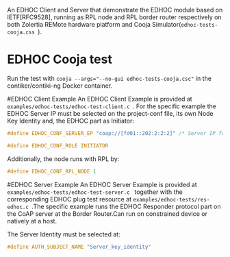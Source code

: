 An EDHOC Client and Server that demonstrate the EDHOC module based on IETF[RFC9528], running as RPL node and RPL border router respectively on both Zolertia REMote hardware platform and Cooja
Simulator(`edhoc-tests-cooja.css `).

# EDHOC Cooja test

Run the test with `cooja --args="--no-gui edhoc-tests-cooja.csc"` in the contiker/contiki-ng Docker container.

#EDHOC Client Example
An EDHOC Client Example is provided at `examples/edhoc-tests/edhoc-test-client.c `.
For the specific example the EDHOC Server IP must be selected on the project-conf file, its own Node Key Identity and, the EDHOC part as Initiator:

```c
#define EDHOC_CONF_SERVER_EP "coap://[fd01::202:2:2:2]" /* Server IP for Cooja simulator */

#define EDHOC_CONF_ROLE INITIATOR
```

Additionally, the node runs with RPL by:
```c
#define EDHOC_CONF_RPL_NODE 1
```

#EDHOC Server Example
An EDHOC Server Example is provided at `examples/edhoc-tests/edhoc-test-server.c ` together with the corresponding EDHOC plug test resource at
`examples/edhoc-tests/res-edhoc.c `.The specific example runs the EDHOC Responder protocol part on the CoAP server at the Border Router.Can run on
constrained device or natively at a host.

The Server Identity must be selected at:

```c
#define AUTH_SUBJECT_NAME "Server_key_identity"
```

